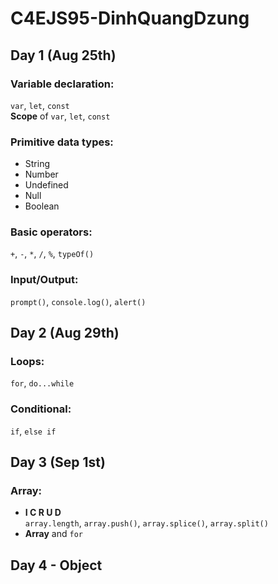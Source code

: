 # C4EJS95-DinhQuangDzung
## Day 1 (Aug 25th)
### Variable declaration:   
`var`, `let`, `const`  
**Scope** of `var`, `let`, `const`  
### Primitive data types:  
- String  
- Number  
- Undefined  
- Null
- Boolean  
### Basic operators:  
`+`, `-`, `*`, `/`, `%`, `typeOf()`
### Input/Output: 
`prompt()`, `console.log()`, `alert()`  
## Day 2 (Aug 29th)
### Loops: 
`for`, `do...while`  
### Conditional: 
`if`, `else if`  
## Day 3 (Sep 1st)
### Array:  
- **I C R U D**  
`array.length`, `array.push()`, `array.splice()`, `array.split()`
- **Array** and `for`  
## Day 4 - Object
